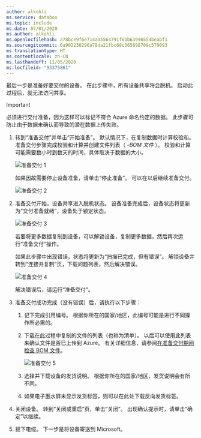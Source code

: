 ```yaml
---
author: alkohli
ms.service: databox
ms.topic: include
ms.date: 07/01/2020
ms.author: alkohli
ms.openlocfilehash: a78bce9f6e714aa5564791f6bb63996554beabf1
ms.sourcegitcommit: 6a902230296a78da21fbc68c365698709c579093
ms.translationtype: HT
ms.contentlocale: zh-CN
ms.lasthandoff: 11/05/2020
ms.locfileid: "93375861"
---
```

最后一步是准备好要交付的设备。 在此步骤中，所有设备共享将会脱机。 启动此过程后，就无法访问共享。

> [!IMPORTANT]
> 必须进行交付准备，因为这样可以标记不符合 Azure 命名约定的数据。 此步骤可防止由于数据未确认而导致的潜在数据上传失败。

1. 转到“准备交付”并单击“开始准备”。  默认情况下，在复制数据时计算校验和。 准备交付步骤完成校验和计算并创建文件列表（ *-BOM 文件* ）。 校验和计算可能需要数小时到数天的时间，具体取决于数据的大小。 
   
    ![准备交付 1](media/data-box-prepare-to-ship/prepare-to-ship1.png)

    如果因故需要停止设备准备，请单击“停止准备”。 可以在以后继续准备交付。
        
    ![准备交付 2](media/data-box-prepare-to-ship/prepare-to-ship2.png)
    
2. 准备交付开始，设备共享进入脱机状态。 <!--You see a reminder to download the shipping label once the device is ready.--> 设备准备完成后，设备状态将更新为“交付准备就绪”，设备处于锁定状态。
        
    ![准备交付 3](media/data-box-prepare-to-ship/prepare-to-ship3.png)

    若要将更多数据复制到设备，可以解锁设备，复制更多数据，然后再次运行“准备交付”操作。

    如果此步骤中出现错误，状态将更新为“扫描已完成，但有错误”。 解锁设备并转到“连接并复制”页，下载问题列表，然后解决错误。

    ![准备交付 4](media/data-box-prepare-to-ship/prepare-to-ship4.png)

    解决错误后，请运行“准备交付”。

4. 准备交付成功完成（没有错误）后，请执行以下步骤：

    1. 记下完成引用编号。 根据你所在的国家/地区，此编号可能是进行不同操作所必需的。
    2. 下载在此过程中复制的文件的列表（也称为清单）。 以后可以使用此列表来确认文件是否已上传到 Azure。 有关详细信息，请参阅[在准备交付期间检查 BOM 文件](../articles/databox/data-box-logs.md#inspect-bom-during-prepare-to-ship)。
        
        ![准备交付 5](media/data-box-prepare-to-ship/prepare-to-ship5.png)
    3. 选择并下载设备的发货说明。 根据你所在的国家/地区，发货说明会有所不同。
    4. 如果电子墨水屏未显示发货标签，则可以在此处下载反向发货标签。 

5. 关闭设备。 转到“关闭或重启”页，单击“关闭”。  出现确认提示时，请单击“确定”以继续。

6. 拔下电缆。 下一步是将设备寄送到 Microsoft。
